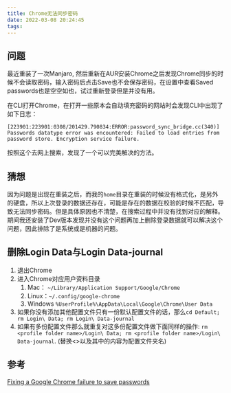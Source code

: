 ```yaml
---
title: Chrome无法同步密码
date: 2022-03-08 20:24:45
tags:
---
```


## 问题
最近重装了一次Manjaro, 然后重新在AUR安装Chrome之后发现Chrome同步的时候不会读取密码，输入密码后点击Save也不会保存密码，在设置中查看Saved passwords也是空空如也，试过重新登录但是并没有用。

在CLI打开Chrome，在打开一些原本会自动填充密码的网站时会发现CLI中出现了如下日志：
```text
[223901:223901:0308/201429.790834:ERROR:password_sync_bridge.cc(340)] Passwords datatype error was encountered: Failed to load entries from password store. Encryption service failure.
```
按照这个去网上搜索，发现了一个可以完美解决的方法。

## 猜想
因为问题是出现在重装之后，而我的`home`目录在重装的时候没有格式化，是另外的硬盘，所以上次登录的数据还存在，可能是存在的数据在校验的时候不匹配，导致无法同步密码。但是具体原因也不清楚，在搜索过程中并没有找到对应的解释。期间我还安装了Dev版本发现并没有这个问题再加上删除登录数据就可以解决这个问题，因此排除了是系统或是机器的问题。


## 删除Login Data与Login Data-journal
1. 退出Chrome
2. 进入Chrome对应用户资料目录
   1. Mac： `~/Library/Application Support/Google/Chrome`
   2. Linux：`~/.config/google-chrome`
   3. Windows `%UserProfile%\AppData\Local\Google\Chrome\User Data`
3. 如果你没有添加其他配置文件只有一份默认配置文件的话，那么`cd Default; rm Login\ Data; rm Login\ Data-journal` 
4. 如果有多份配置文件那么就重复对这多份配置文件做下面同样的操作: `rm <profile folder name>/Login\ Data; rm <profile folder name>/Login\ Data-journal`. (替换<>以及其中的内容为配置文件夹名)

## 参考
[Fixing a Google Chrome failure to save passwords](http://plasmasturm.org/log/chromepwstore/)

